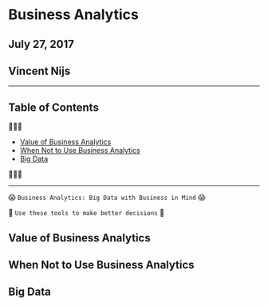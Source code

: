 # Business Analytics

## July 27, 2017
## Vincent Nijs

---

## Table of Contents

:poop::poop::poop:

* [Value of Business Analytics](#value-of-business-analytics)
* [When Not to Use Business Analytics](#when-not-to-use-business-analytics)
* [Big Data](#big-data)

:poop::poop::poop:

---

:scream: `Business Analytics: Big Data with Business in Mind` :scream:

:poop: `Use these tools to make better decisions` :poop:

## Value of Business Analytics 

## When Not to Use Business Analytics

## Big Data


